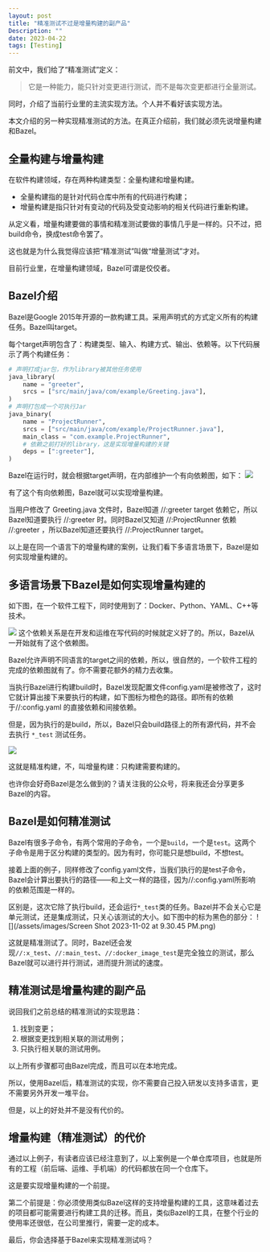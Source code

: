 ```yaml
---
layout: post
title: "精准测试不过是增量构建的副产品"
Description: ""
date: 2023-04-22
tags: [Testing]
---
```

前文中，我们给了“精准测试”定义：
> 它是一种能力，能只针对变更进行测试，而不是每次变更都进行全量测试。

同时，介绍了当前行业里的主流实现方法。个人并不看好该实现方法。

本文介绍的另一种实现精准测试的方法。在真正介绍前，我们就必须先说增量构建和Bazel。

## 全量构建与增量构建
在软件构建领域，存在两种构建类型：全量构建和增量构建。
- 全量构建指的是针对代码仓库中所有的代码进行构建；
- 增量构建是指只针对有变动的代码及受变动影响的相关代码进行重新构建。

从定义看，增量构建要做的事情和精准测试要做的事情几乎是一样的。只不过，把build命令，换成test命令罢了。

这也就是为什么我觉得应该把“精准测试”叫做“增量测试”才对。

目前行业里，在增量构建领域，Bazel可谓是佼佼者。

## Bazel介绍
Bazel是Google 2015年开源的一款构建工具。采用声明式的方式定义所有的构建任务。Bazel叫target。

每个target声明包含了：构建类型、输入、构建方式、输出、依赖等。以下代码展示了两个构建任务：

```python
# 声明打成jar包，作为library被其他任务使用
java_library(  
    name = "greeter",  
    srcs = ["src/main/java/com/example/Greeting.java"],  
)
# 声明打包成一个可执行Jar
java_binary(  
    name = "ProjectRunner",  
    srcs = ["src/main/java/com/example/ProjectRunner.java"],  
    main_class = "com.example.ProjectRunner", 
    # 依赖之前打好的library，这是实现增量构建的关键
    deps = [":greeter"],  
)  
```

Bazel在运行时，就会根据target声明，在内部维护一个有向依赖图，如下：
![](/assets/images/dag-bazel2.png)

有了这个有向依赖图，Bazel就可以实现增量构建。

当用户修改了 Greeting.java 文件时，Bazel知道 //:greeter target 依赖它，所以Bazel知道要执行 //:greeter 时。同时Bazel又知道 //:ProjectRunner 依赖 //:greeter ，所以Bazel知道还要执行 //:ProjectRunner target。

以上是在同一个语言下的增量构建的案例，让我们看下多语言场景下，Bazel是如何实现增量构建的。

## 多语言场景下Bazel是如何实现增量构建的
如下图，在一个软件工程下，同时使用到了：Docker、Python、YAML、C++等技术。

![](/assets/images/bazel-test2.png)
这个依赖关系是在开发和运维在写代码的时候就定义好了的。所以，Bazel从一开始就有了这个依赖图。

Bazel允许声明不同语言的target之间的依赖，所以，很自然的，一个软件工程的完成的依赖图就有了。你不需要花额外的精力去收集。

当执行Bazel进行构建build时，Bazel发现配置文件config.yaml是被修改了，这时它就计算出接下来要执行的构建，如下图标为橙色的路径。即所有的依赖于//:config.yaml 的直接依赖和间接依赖。

但是，因为执行的是build，所以，Bazel只会build路径上的所有源代码，并不会去执行 `*_test` 测试任务。

![](/assets/images/bazel-test.png)

这就是精准构建，不，叫增量构建：只构建需要构建的。

也许你会好奇Bazel是怎么做到的？请关注我的公众号，将来我还会分享更多Bazel的内容。

## Bazel是如何精准测试
Bazel有很多子命令，有两个常用的子命令，一个是`build`，一个是`test`。这两个子命令是用于区分构建的类型的。因为有时，你可能只是想build，不想test。

接着上面的例子，同样修改了config.yaml文件，当我们执行的是test子命令，Bazel会计算出要执行的路径——和上文一样的路径，因为//:config.yaml所影响的依赖范围是一样的。

区别是，这次它除了执行build，还会运行`*_test`类的任务。Bazel并不会关心它是单元测试，还是集成测试，只关心该测试的大小。如下图中的标为黑色的部分：
![](/assets/images/Screen Shot 2023-11-02 at 9.30.45 PM.png)


这就是精准测试了。同时，Bazel还会发现`//:x_test`、`//:main_test`、`//:docker_image_test`是完全独立的测试，那么Bazel就可以进行并行测试，进而提升测试的速度。

## 精准测试是增量构建的副产品
说回我们之前总结的精准测试的实现思路：
1. 找到变更；
2. 根据变更找到相关联的测试用例；
3. 只执行相关联的测试用例。

以上所有步骤都可由Bazel完成，而且可以在本地完成。

所以，使用Bazel后，精准测试的实现，你不需要自己投入研发以支持多语言，更不需要另外开发一堆平台。

但是，以上的好处并不是没有代价的。

## 增量构建（精准测试）的代价
通过以上例子，有读者应该已经注意到了，以上案例是一个单仓库项目，也就是所有的工程（前后端、运维、手机端）的代码都放在同一个仓库下。

这是要实现增量构建的一个前提。

第二个前提是：你必须使用类似Bazel这样的支持增量构建的工具，这意味着过去的项目都可能需要进行构建工具的迁移。而且，类似Bazel的工具，在整个行业的使用率还很低，在公司里推行，需要一定的成本。

最后，你会选择基于Bazel来实现精准测试吗？















